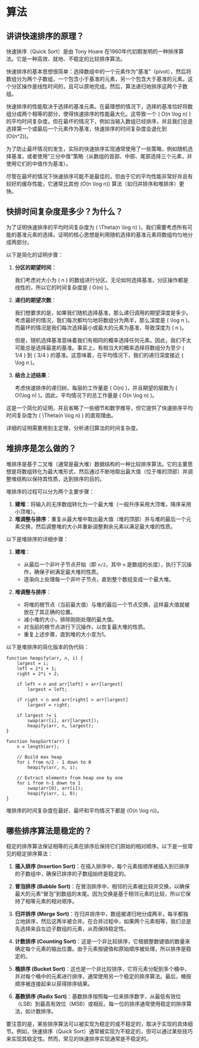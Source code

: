 # 算法
## 讲讲快速排序的原理？
快速排序（Quick Sort）是由 Tony Hoare 在1960年代初期发明的一种排序算法。它是一种高效、就地、不稳定的比较排序算法。

快速排序的基本思想很简单：选择数组中的一个元素作为“基准”（pivot），然后将数组分为两个子数组，一个包含小于基准的元素，另一个包含大于基准的元素。这个分区操作是线性时间的，且可以原地完成。然后，算法递归地排序这两个子数组。

快速排序的性能取决于选择的基准元素。在最理想的情况下，选择的基准恰好将数组分成两个相等的部分，使得快速排序的性能最大化。这导致一个 \( O(n \log n) \) 的平均时间复杂度。但在最坏的情况下，例如当输入数组已经排序，并且我们总是选择第一个或最后一个元素作为基准，快速排序的时间复杂度会退化到 \(O(n^2)\)。

为了防止最坏情况的发生，实际的快速排序实现通常使用了一些策略，例如随机选择基准，或者使用“三分中值”策略（从数组的首部、中部、尾部选择三个元素，并使用它们的中值作为基准）。

尽管在最坏的情况下快速排序可能不是最佳的，但由于它的平均性能非常好并且有较好的缓存性能，它通常比其他 \(O(n \log n)\) 算法（如归并排序和堆排序）更快。

## 快排时间复杂度是多少？为什么？
为了证明快速排序的平均时间复杂度为 \( \Theta(n \log n) \)，我们需要考虑所有可能的基准元素的选择。证明的核心思想是利用随机选择的基准元素将数组均匀地分成两部分。

以下是简化的证明步骤：

1. **分区的期望时间**：

    我们考虑对大小为 \( n \) 的数组进行分区。无论如何选择基准，分区操作都是线性的，所以它的时间复杂度是 \( O(n) \)。

2. **递归的期望次数**：

    我们想要求的是，如果我们随机选择基准，那么递归调用的期望深度是多少。考虑最好的情况，我们每次都均匀地将数组分为两半，那么深度是 \( \log n \)。而最坏的情况是我们每次选择最小或最大的元素为基准，导致深度为 \( n \)。

    但是，随机选择基准意味着我们有相同的概率选择任何元素。因此，我们不太可能总是选择最差的基准。事实上，有相当大的概率选择将数组分为至少 \( 1/4 \) 到 \( 3/4 \) 的基准。这意味着，在平均情况下，我们的递归深度接近 \( \log n \)。

3. **结合上述结果**：

    考虑快速排序的递归树，每层的工作量是 \( O(n) \)，并且期望的层数为 \( O(\log n) \)。因此，平均情况下的总工作量是 \( O(n \log n) \)。

这是一个简化的证明，并且省略了一些细节和数学推导，但它提供了快速排序平均时间复杂度为 \( \Theta(n \log n) \) 的直观理由。  

详细的证明需要用到主定理，分析递归算法的时间复杂度。

## 堆排序是怎么做的？
堆排序是基于二叉堆（通常是最大堆）数据结构的一种比较排序算法。它的主要思想是将数组转化为最大堆形式，然后通过不断地取出最大值（位于堆的顶部）并调整堆结构以保持其性质，达到排序的目的。

堆排序的过程可以分为两个主要步骤：

1. **建堆**：将输入的无序数组转化为一个最大堆（一般升序采用大顶堆，降序采用小顶堆）。
2. **堆调整与排序**：重复从最大堆中取出最大值（堆的顶部）并与堆的最后一个元素交换，然后调整堆的大小并重新调整剩余元素以满足最大堆的性质。

以下是堆排序的详细步骤：

1. **建堆**：
    - 从最后一个非叶子节点开始（即 `n/2`，其中 `n` 是数组的长度），执行下沉操作，确保子树满足最大堆的性质。
    - 逐渐向上处理每一个非叶子节点，直到整个数组变成一个最大堆。

2. **堆调整与排序**：
    - 将堆的根节点（当前最大值）与堆的最后一个节点交换，这样最大值就被放在了其正确的位置。
    - 减小堆的大小，排除刚刚处理的最大值。
    - 对当前的根节点进行下沉操作，以恢复最大堆的性质。
    - 重复上述步骤，直到堆的大小变为1。

以下是堆排序的简化版本的伪代码：

```pseudo
function heapify(arr, n, i) {
    largest = i;
    left = 2*i + 1;
    right = 2*i + 2;

    if left < n and arr[left] > arr[largest]
        largest = left;

    if right < n and arr[right] > arr[largest]
        largest = right;

    if largest != i
        swap(arr[i], arr[largest]);
        heapify(arr, n, largest);
}

function heapSort(arr) {
    n = length(arr);

    // Build max heap
    for i from n/2 - 1 down to 0
        heapify(arr, n, i);

    // Extract elements from heap one by one
    for i from n-1 down to 1
        swap(arr[0], arr[i]);
        heapify(arr, i, 0);
}
```

堆排序的时间复杂度在最好、最坏和平均情况下都是 \(O(n \log n)\)。

## 哪些排序算法是稳定的？
稳定的排序算法保证相等的元素在排序后保持它们原始的相对顺序。以下是一些常见的稳定排序算法：

1. **插入排序 (Insertion Sort)**：在插入排序中，每个元素按顺序被插入到已排序的子数组中，确保已排序的子数组始终是稳定的。

2. **冒泡排序 (Bubble Sort)**：在冒泡排序中，相邻的元素被比较并交换，以确保最大的元素“冒泡”到数组的末尾。因为交换是基于相邻元素的比较，所以它保持了相等元素的相对顺序。

3. **归并排序 (Merge Sort)**：在归并排序中，数组被递归地分成两半，每半都独立地排序，然后这两半被合并。在合并过程中，如果两个元素相等，我们总是先选择来自左边子数组的元素，从而保持稳定性。

4. **计数排序 (Counting Sort)**：这是一个非比较排序，它根据整数键值的数量来确定每个元素的输出位置。由于元素按键值和原始顺序被处理，所以排序是稳定的。

5. **桶排序 (Bucket Sort)**：这也是一个非比较排序，它将元素分配到多个桶中，并对每个桶中的元素进行排序，通常使用另一个稳定的排序算法。最后，桶按顺序被连接起来以获得排序结果。

6. **基数排序 (Radix Sort)**：基数排序按照每一位来排序数字，从最低有效位（LSB）到最高有效位（MSB）或相反。每一位的排序通常使用稳定的排序算法，如计数排序。

要注意的是，某些排序算法可以被实现为稳定的或不稳定的，取决于实现的具体细节。例如，快速排序（Quick Sort）通常被实现为不稳定的，但可以通过某些技巧来实现其稳定性。然而，常见的快速排序实现通常是不稳定的。
